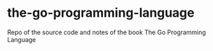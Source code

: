 # the-go-programming-language
Repo of the source code and notes of the book The Go Programming Language
